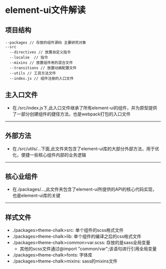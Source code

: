 # element-ui文件解读
## 项目结构
  ```
  --packages // 存放的组件源码 主要研究对象
  --src
    --directives // 放置自定义指令
    --localse  // 指令
    --mixins // 放置组件用的混合文件
    --transitions // 放置动画配置文件
    --utils // 工具方法文件
    --index.js // 组件注册的入口文件
  ```
## 主入口文件
  * 在./src/index.js下,此入口文件继承了所有element-ui的组件，并为原型提供了一部分创建组件的捷径方法，也是webpack打包的入口文件
---
## 外部方法
  * 在./src/utils/...下面,此文件夹包含了element-ui库的大部分外部方法，用于优化，便捷一些核心组件内部的业务逻辑
---
## 核心业组件
  * 在./packages/...,此文件夹包含了element-ui所提供的API的核心代码实现，也是element-ui库的关键
---
## 样式文件
  * ./packages>theme-chalk>src: 单个组件的scss格式文件
  * ./packages>theme-chalk>lib: 单个组件的编译之后的css格式文件
  * ./packages>theme-chalk>common>var.scss: 存放的是sass全局变量
     * 其他的scss文件通过@import "common/var";该语句进行引用全局变量
  * ./packages>theme-chalk>fonts: 字体库
  * ./packages>theme-chalk>mixins: sass的mixins文件